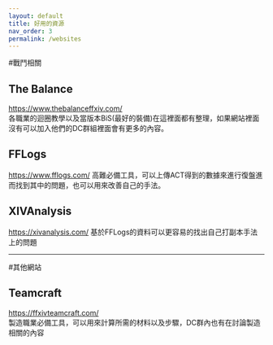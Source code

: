```yaml
---
layout: default
title: 好用的資源
nav_order: 3
permalink: /websites
---
```


#戰鬥相關

## The Balance
https://www.thebalanceffxiv.com/  
各職業的迴圈教學以及當版本BiS(最好的裝備)在這裡面都有整理，如果網站裡面沒有可以加入他們的DC群組裡面會有更多的內容。  

## FFLogs
https://www.fflogs.com/
高難必備工具，可以上傳ACT得到的數據來進行復盤進而找到其中的問題，也可以用來改善自己的手法。  

## XIVAnalysis
https://xivanalysis.com/
基於FFLogs的資料可以更容易的找出自己打副本手法上的問題


---

#其他網站

## Teamcraft
https://ffxivteamcraft.com/  
製造職業必備工具，可以用來計算所需的材料以及步驟，DC群內也有在討論製造相關的內容  
